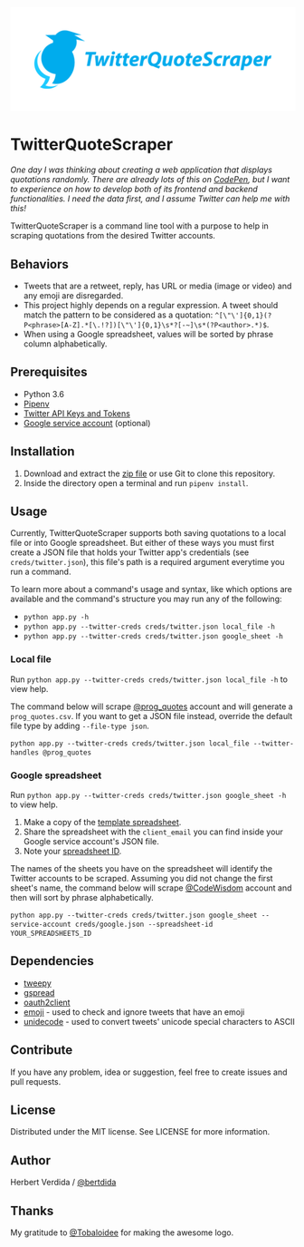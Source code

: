 <p align="center"><img src="logo/logotype-horizontal.png"></p>

# TwitterQuoteScraper

_One day I was thinking about creating a web application that displays quotations randomly. There are already lots of this on [CodePen](https://codepen.io/search/pens?q=random%20quote%20generator&page=1&order=popularity&depth=everything), but I want to experience on how to develop both of its frontend and backend functionalities. I need the data first, and I assume Twitter can help me with this!_

TwitterQuoteScraper is a command line tool with a purpose to help in scraping quotations from the desired Twitter accounts.

## Behaviors

- Tweets that are a retweet, reply, has URL or media (image or video) and any emoji are disregarded.
- This project highly depends on a regular expression. A tweet should match the pattern to be considered as a quotation: `^[\"\']{0,1}(?P<phrase>[A-Z].*[\.!?])[\"\']{0,1}\s*?[-~]\s*(?P<author>.*)$`.
- When using a Google spreadsheet, values will be sorted by phrase column alphabetically.

## Prerequisites

- Python 3.6
- [Pipenv](https://github.com/pypa/pipenv)
- [Twitter API Keys and Tokens](https://developer.twitter.com/en/docs/basics/authentication/guides/access-tokens.html)
- [Google service account](https://developers.google.com/sheets/api/guides/authorizing) (optional)

## Installation

1. Download and extract the [zip file](https://github.com/bertdida/TwitterQuoteScraper/archive/master.zip) or use Git to clone this repository.
2. Inside the directory open a terminal and run `pipenv install`.

## Usage

Currently, TwitterQuoteScraper supports both saving quotations to a local file or into Google spreadsheet. But either of these ways you must first create a JSON file that holds your Twitter app's credentials (see `creds/twitter.json`), this file's path is a required argument everytime you run a command.

To learn more about a command's usage and syntax, like which options are available and the command's structure you may run any of the following:

- `python app.py -h`
- `python app.py --twitter-creds creds/twitter.json local_file -h`
- `python app.py --twitter-creds creds/twitter.json google_sheet -h`

### Local file

Run `python app.py --twitter-creds creds/twitter.json local_file -h` to view help.

The command below will scrape [@prog_quotes](https://twitter.com/prog_quotes) account and will generate a `prog_quotes.csv`. If you want to get a JSON file instead, override the default file type by adding `--file-type json`.

```shell
python app.py --twitter-creds creds/twitter.json local_file --twitter-handles @prog_quotes
```

### Google spreadsheet

Run `python app.py --twitter-creds creds/twitter.json google_sheet -h` to view help.

1. Make a copy of the [template spreadsheet](https://docs.google.com/spreadsheets/d/1S8xsN8D6nD2KM5-oSZOIFnuw3zvP4_WRZLHMMfbsbPk/edit?usp=sharing).
2. Share the spreadsheet with the `client_email` you can find inside your Google service account's JSON file.
3. Note your [spreadsheet ID](https://developers.google.com/sheets/api/guides/concepts#spreadsheet_id).

The names of the sheets you have on the spreadsheet will identify the Twitter accounts to be scraped. Assuming you did not change the first sheet's name, the command below will scrape [@CodeWisdom](https://twitter.com/CodeWisdom) account and then will sort by phrase alphabetically.

```shell
python app.py --twitter-creds creds/twitter.json google_sheet --service-account creds/google.json --spreadsheet-id YOUR_SPREADSHEETS_ID
```

## Dependencies

- [tweepy](https://github.com/tweepy/tweepy)
- [gspread](https://github.com/burnash/gspread)
- [oauth2client](https://github.com/googleapis/oauth2client)
- [emoji](https://github.com/carpedm20/emoji/) - used to check and ignore tweets that have an emoji
- [unidecode](https://github.com/avian2/unidecode) - used to convert tweets' unicode special characters to ASCII

## Contribute

If you have any problem, idea or suggestion, feel free to create issues and pull requests.

## License

Distributed under the MIT license. See LICENSE for more information.

## Author

Herbert Verdida / [@bertdida](https://twitter.com/bertdida)

## Thanks

My gratitude to [@Tobaloidee](https://github.com/Tobaloidee) for making the awesome logo.
